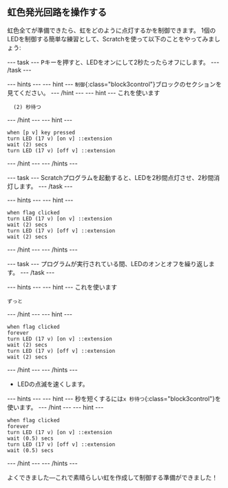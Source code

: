 ## 虹色発光回路を操作する

虹色全てが準備できたら、虹をどのように点灯するかを制御できます。 1個のLEDを制御する簡単な練習として、Scratchを使って以下のことをやってみましょう:

\--- task \--- <kbd>P</kbd>キーを押すと、LEDをオンにして2秒たったらオフにします。 \--- /task \---

\--- hints \--- \--- hint \--- `制御`{:class="block3control"}ブロックのセクションを見てください。 \--- /hint \--- \--- hint \--- これを使います

```blocks3
  (2) 秒待つ
```

\--- /hint \--- \--- hint \---

```blocks3
when [p v] key pressed
turn LED (17 v) [on v] ::extension
wait (2) secs
turn LED (17 v) [off v] ::extension
```

\--- /hint \--- \--- /hints \---

\--- task \--- Scratchプログラムを起動すると、LEDを2秒間点灯させ、2秒間消灯します。 \--- /task \---

\--- hints \--- \--- hint \---

```blocks3
when flag clicked
turn LED (17 v) [on v] ::extension
wait (2) secs
turn LED (17 v) [off v] ::extension
wait (2) secs
```

\--- /hint \--- \--- /hints \---

\--- task \--- プログラムが実行されている間、LEDのオンとオフを繰り返します。 \--- /task \---

\--- hints \--- \--- hint \--- これを使います

```blocks3
ずっと
```

\--- /hint \--- \--- hint \---

```blocks3
when flag clicked
forever
turn LED (17 v) [on v] ::extension
wait (2) secs
turn LED (17 v) [off v] ::extension
wait (2) secs
```

\--- /hint \--- \--- /hints \---

+ LEDの点滅を速くします。

\--- hints \--- \--- hint \--- 秒を短くするには`x 秒待つ`{:class="block3control"}を使います。 \--- /hint \--- \--- hint \---

```blocks3
when flag clicked
forever
turn LED (17 v) [on v] ::extension
wait (0.5) secs
turn LED (17 v) [off v] ::extension
wait (0.5) secs
```

\--- /hint \--- \--- /hints \---

よくできました—これで素晴らしい虹を作成して制御する準備ができました！